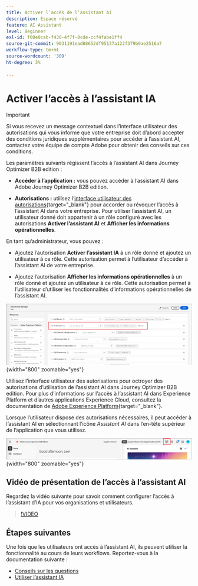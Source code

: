 ```yaml
---
title: Activer l’accès de l’assistant AI
description: Espace réservé
feature: AI Assistant
level: Beginner
exl-id: f08e0cab-f430-4f7f-8cde-ccf4fabe1ff4
source-git-commit: 9031191ead88652df95137a122f379b0ae2516a7
workflow-type: tm+mt
source-wordcount: '309'
ht-degree: 3%

---
```


# Activer l’accès à l’assistant IA

>[!IMPORTANT]
>
>Si vous recevez un message contextuel dans l’interface utilisateur des autorisations qui vous informe que votre entreprise doit d’abord accepter des conditions juridiques supplémentaires pour accéder à l’assistant AI, contactez votre équipe de compte Adobe pour obtenir des conseils sur ces conditions.

Les paramètres suivants régissent l’accès à l’assistant AI dans Journey Optimizer B2B edition :

* **Accéder à l’application :** vous pouvez accéder à l’assistant AI dans Adobe Journey Optimizer B2B edition.

* **Autorisations :** utilisez l’[interface utilisateur des autorisations](https://experienceleague.adobe.com/en/docs/experience-platform/access-control/abac/permissions-ui/permissions){target="_blank"} pour accorder ou révoquer l’accès à l’assistant AI dans votre entreprise. Pour utiliser l’assistant AI, un utilisateur donné doit appartenir à un rôle configuré avec les autorisations **Activer l’assistant AI** et **Afficher les informations opérationnelles**.

En tant qu’administrateur, vous pouvez :

* Ajoutez l’autorisation **Activer l’assistant IA** à un rôle donné et ajoutez un utilisateur à ce rôle. Cette autorisation permet à l’utilisateur d’accéder à l’assistant AI de votre entreprise.

* Ajoutez l’autorisation **Afficher les informations opérationnelles** à un rôle donné et ajoutez un utilisateur à ce rôle. Cette autorisation permet à l’utilisateur d’utiliser les fonctionnalités d’informations opérationnelles de l’assistant AI.

![Attribuer des autorisations à l’assistant AI](./assets/ai-assistant-permissions.png){width="800" zoomable="yes"}

Utilisez l’interface utilisateur des autorisations pour octroyer des autorisations d’utilisation de l’assistant AI dans Journey Optimizer B2B edition. Pour plus d’informations sur l’accès à l’assistant AI dans Experience Platform et d’autres applications Experience Cloud, consultez la documentation de [Adobe Experience Platform](https://experienceleague.adobe.com/en/docs/experience-platform/ai-assistant/access){target="_blank"}.

Lorsque l’utilisateur dispose des autorisations nécessaires, il peut accéder à l’assistant AI en sélectionnant l’icône _Assistant AI_ dans l’en-tête supérieur de l’application que vous utilisez.

![Icône Assistant AI dans l’en-tête de l’application](./assets/ai-assistant-icon-header.png){width="800" zoomable="yes"}

## Vidéo de présentation de l’accès à l’assistant AI

Regardez la vidéo suivante pour savoir comment configurer l’accès à l’assistant d’IA pour vos organisations et utilisateurs.

>[!VIDEO](https://video.tv.adobe.com/v/3436470/?learn=on)

## Étapes suivantes

Une fois que les utilisateurs ont accès à l’assistant AI, ils peuvent utiliser la fonctionnalité au cours de leurs workflows. Reportez-vous à la documentation suivante :

* [Conseils sur les questions](./question-guidance.md)
* [Utiliser l’assistant IA](./use-ai-assistant.md)
